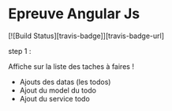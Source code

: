 # Epreuve Angular Js
[![Build Status][travis-badge]][travis-badge-url]

step 1 : 

Affiche sur la liste des taches à faires !

- Ajouts des datas (les todos)
- Ajout du model du todo
- Ajout du service todo

